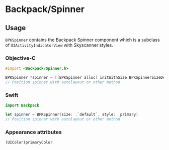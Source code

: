 # Backpack/Spinner

## Usage

`BPKSpinner` contains the Backpack Spinner component which is a subclass of `UIActivityIndicatorView` with Skyscanner styles.

### Objective-C

```objective-c
#import <Backpack/Spinner.h>

BPKSpinner *spinner = [[BPKSpinner alloc] initWithSize:BPKSpinnerSizeDefault style:BPKSpinnerStylePrimary];
// Position spinner with autolayout or other method
```

### Swift

```swift
import Backpack

let spinner = BPKSpinner(size: .`default`, style: .primary)
// Position spinner with autolayout or other method
```

### Appearance attributes
`(UIColor)primaryColor`

